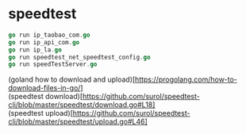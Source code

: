 # speedtest

```go
go run ip_taobao_com.go
go run ip_api_com.go
go run ip_la.go
go run speedtest_net_speedtest_config.go
go run speedTestServer.go
```

(goland how to download and upload)[https://progolang.com/how-to-download-files-in-go/]  
(speedtest download)[https://github.com/surol/speedtest-cli/blob/master/speedtest/download.go#L18]  
(speedtest upload)[https://github.com/surol/speedtest-cli/blob/master/speedtest/upload.go#L46]  
